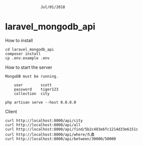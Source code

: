 					Jul/01/2018

# laravel_mongodb_api


How to install

	cd laravel_mongodb_api
	composer install
	cp .env.example .env

How to start the server

	MongoDB must be running.

		user		scott
		password	tiger123
		collection	city

	php artisan serve --host 0.0.0.0


Client

	curl http://localhost:8000/api/city
	curl http://localhost:8000/api/all
	curl http://localhost:8000/api/find/5b2c483e6fc1214d33e6151c
	curl http://localhost:8000/api/where/久喜
	curl http://localhost:8000/api/between/30000/50000	
